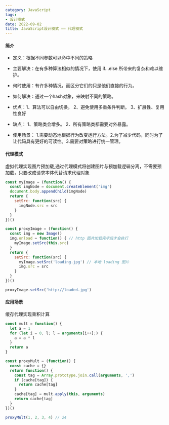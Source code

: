 ```yaml
---
category: JavaScript
tags:
- 设计模式
date: 2022-09-02
title: JavaScript设计模式 —— 代理模式
---
```

#### 简介
* 定义：根据不同参数可以命中不同的策略

* 主要解决：在有多种算法相似的情况下，使用 if...else 所带来的复杂和难以维护。

* 何时使用：有许多种情况，而区分它们的只是他们直接的行为。

* 如何解决：通过一个hash对象，来映射不同的策略。

* 优点：1、算法可以自由切换。 2、避免使用多重条件判断。 3、扩展性、复用性良好

* 缺点： 1、策略类会增多。 2、所有策略类都需要对外暴露。

* 使用场景： 1.需要动态地根据行为改变运行方法。2.为了减少代码，同时为了让代码具有更好的可读性。3.需要对策略进行统一管理。

#### 代理模式
虚拟代理实现图片预加载,通过代理模式将创建图片与预加载逻辑分离，不需要预加载，只要改成请求本体代替请求代理对象
```js
const myImage = (function() {
  const imgNode = document.createElement('img')
  document.body.appendChild(imgNode)
  return {
    setSrc: function(src) {
      imgNode.src = src
    }
  }
})()

const proxyImage = (function() {
  const img = new Image()
  img.onload = function() { // http 图片加载完毕后才会执行
    myImage.setSrc(this.src)
  }
  return {
    setSrc: function(src) {
      myImage.setSrc('loading.jpg') // 本地 loading 图片
      img.src = src
    }
  }
})()

proxyImage.setSrc('http://loaded.jpg')
```
#### 应用场景
缓存代理实现乘积计算
```js
const mult = function() {
  let a = 1
  for (let i = 0, l; l = arguments[i++];) {
    a = a * l
  }
  return a
}

const proxyMult = (function() {
  const cache = {}
  return function() {
    const tag = Array.prototype.join.call(arguments, ',')
    if (cache[tag]) {
      return cache[tag]
    }
    cache[tag] = mult.apply(this, arguments)
    return cache[tag]
  }
})()

proxyMult(1, 2, 3, 4) // 24
```
